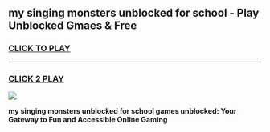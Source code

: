 
## my singing monsters unblocked for school - Play Unblocked Gmaes & Free
<h3>
<a href="https://news.freeplayer.one?title=my_singing_monsters_unblocked_for_school&ref=23F">CLICK TO PLAY</a></h3>
<hr>

<h3>
<a href="https://news.freeplayer.one?title=my_singing_monsters_unblocked_for_school&ref=23F">CLICK 2 PLAY</a>
  
</h3>

<a href="https://news.freeplayer.one?title=my_singing_monsters_unblocked_for_school&ref=23F/"><img src="https://clearcache.store/games.png"></a>


**my singing monsters unblocked for school games unblocked: Your Gateway to Fun and Accessible Online Gaming**
